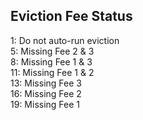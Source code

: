 ## Eviction Fee Status 
  
1: Do not auto-run eviction  
5: Missing Fee 2 & 3  
8: Missing Fee 1 & 3  
11: Missing Fee 1 & 2  
13: Missing Fee 3  
16: Missing Fee 2  
19: Missing Fee 1  
